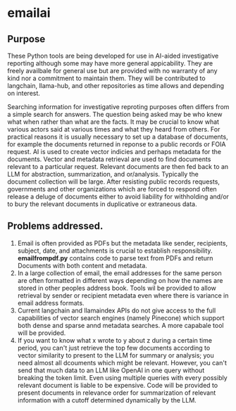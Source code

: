 # emailai
## Purpose
These Python tools are being developed for use in AI-aided investigative reporting although some may have more general appicability. They are freely availbale for general use but are provided with no warranty of any kind nor a commitment to maintain them. They will be contributed to langchain, llama-hub, and other repositories as time allows and depending on interest.

Searching information for investigative reproting purposes often differs from a simple search for answers. The question being asked may be who knew what when rather than what are the facts. It may be crucial to know what various actors said at various times and what they heard from others. For practical reasons it is usually necessary to set up a database of documents, for example the documents returned in reponse to a public records or FOIA request. AI is used to create vector indicies and perhaps metadata for the documents. Vector and metadata retrieval are used to find documents relevant to a particular request. Relevant documents are then fed back to an LLM for abstraction, summarization, and or/analysis. Typically the document collection will be large. After resisting public records requests, governments and other organizations which are forced to respond often release a deluge of documents either to avoid liability for withholding and/or to bury the relevant documents in duplicative or extraneous data.  

## Problems addressed. 
1. Email is often provided as PDFs but the metadata like sender, recipients, subject, date, and attachments is crucial to establish responsibility. **emailfrompdf.py** contains code to parse text from PDFs and return Documents with both content and metadata.
2. In a large collection of email, the email addresses for the same person are often formatted in different ways depending on how the names are stored in other peoples address book. Tools wil be provided to allow retrieval by sender or recipient metadata even where there is variance in email address formats.
3. Current langchain and llamaindex APIs do not give access to the full capabilities of vector search engines (namely Pinecone) which support both dense and sparse annd metadata searches. A more capabale tool will be provided.
4. If you want to know what x wrote to y about z during a certain time period, you can't just retrieve the top few documents according to vector similarity to present to the LLM for summary or analysis; you need almost all dcouments which might be relevant. However, you can't send that much data to an LLM like OpenAI in one query without breaking the token limit. Even using multiple queries with every possibly relevant document is liable to be expensive. Code will be provided to present documents in relevance order for summarization of relevant information with a cutoff determined dynamically by the LLM.  
